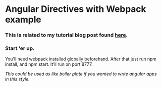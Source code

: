 # Angular Directives with Webpack example

### This is related to my tutorial blog post found [here](http://dckesler.github.io/).

### Start 'er up.
You'll need webpack installed globally beforehand. After that just run npm install, and npm start. It'll run on port 8777.


*This could be used as like boiler plate if you wanted to write angular apps in this style.*
